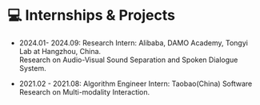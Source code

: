 # 💻 Internships & Projects

- 2024.01- 2024.09: Research Intern:  Alibaba, DAMO Academy, Tongyi Lab at Hangzhou, China.
<br />Research on Audio-Visual Sound Separation and Spoken Dialogue System.

[//]: # (- 2023.06 - 2023.10: Research Intern: Huawei Cloud at Shenzhen, China.)

[//]: # (<br />Research on Multi-modality-driven Talking Head Generation.)

[//]: # ()
[//]: # (- 2023.02 - 2023.04: Project Staff: Huawei Noah's Ark Lab.)

[//]: # (<br />Research on Simultaneous Speech Translation.)
      
- 2021.02 - 2021.08: Algorithm Engineer Intern: Taobao(China) Software
<br />Research on Multi-modality Interaction.

